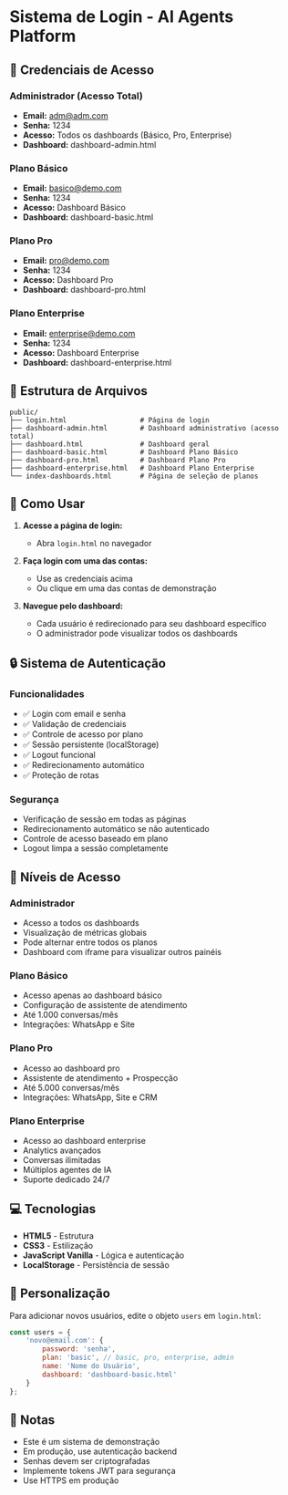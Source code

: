 # Sistema de Login - AI Agents Platform

## 🔐 Credenciais de Acesso

### Administrador (Acesso Total)
- **Email:** adm@adm.com
- **Senha:** 1234
- **Acesso:** Todos os dashboards (Básico, Pro, Enterprise)
- **Dashboard:** dashboard-admin.html

### Plano Básico
- **Email:** basico@demo.com
- **Senha:** 1234
- **Acesso:** Dashboard Básico
- **Dashboard:** dashboard-basic.html

### Plano Pro
- **Email:** pro@demo.com
- **Senha:** 1234
- **Acesso:** Dashboard Pro
- **Dashboard:** dashboard-pro.html

### Plano Enterprise
- **Email:** enterprise@demo.com
- **Senha:** 1234
- **Acesso:** Dashboard Enterprise
- **Dashboard:** dashboard-enterprise.html

## 📁 Estrutura de Arquivos

```
public/
├── login.html                  # Página de login
├── dashboard-admin.html        # Dashboard administrativo (acesso total)
├── dashboard.html              # Dashboard geral
├── dashboard-basic.html        # Dashboard Plano Básico
├── dashboard-pro.html          # Dashboard Plano Pro
├── dashboard-enterprise.html   # Dashboard Plano Enterprise
└── index-dashboards.html       # Página de seleção de planos
```

## 🚀 Como Usar

1. **Acesse a página de login:**
   - Abra `login.html` no navegador

2. **Faça login com uma das contas:**
   - Use as credenciais acima
   - Ou clique em uma das contas de demonstração

3. **Navegue pelo dashboard:**
   - Cada usuário é redirecionado para seu dashboard específico
   - O administrador pode visualizar todos os dashboards

## 🔒 Sistema de Autenticação

### Funcionalidades
- ✅ Login com email e senha
- ✅ Validação de credenciais
- ✅ Controle de acesso por plano
- ✅ Sessão persistente (localStorage)
- ✅ Logout funcional
- ✅ Redirecionamento automático
- ✅ Proteção de rotas

### Segurança
- Verificação de sessão em todas as páginas
- Redirecionamento automático se não autenticado
- Controle de acesso baseado em plano
- Logout limpa a sessão completamente

## 🎯 Níveis de Acesso

### Administrador
- Acesso a todos os dashboards
- Visualização de métricas globais
- Pode alternar entre todos os planos
- Dashboard com iframe para visualizar outros painéis

### Plano Básico
- Acesso apenas ao dashboard básico
- Configuração de assistente de atendimento
- Até 1.000 conversas/mês
- Integrações: WhatsApp e Site

### Plano Pro
- Acesso ao dashboard pro
- Assistente de atendimento + Prospecção
- Até 5.000 conversas/mês
- Integrações: WhatsApp, Site e CRM

### Plano Enterprise
- Acesso ao dashboard enterprise
- Analytics avançados
- Conversas ilimitadas
- Múltiplos agentes de IA
- Suporte dedicado 24/7

## 💻 Tecnologias

- **HTML5** - Estrutura
- **CSS3** - Estilização
- **JavaScript Vanilla** - Lógica e autenticação
- **LocalStorage** - Persistência de sessão

## 🔧 Personalização

Para adicionar novos usuários, edite o objeto `users` em `login.html`:

```javascript
const users = {
    'novo@email.com': {
        password: 'senha',
        plan: 'basic', // basic, pro, enterprise, admin
        name: 'Nome do Usuário',
        dashboard: 'dashboard-basic.html'
    }
};
```

## 📝 Notas

- Este é um sistema de demonstração
- Em produção, use autenticação backend
- Senhas devem ser criptografadas
- Implemente tokens JWT para segurança
- Use HTTPS em produção

